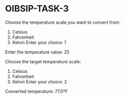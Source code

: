 # OIBSIP-TASK-3

Choose the temperature scale you want to convert from:
1. Celsius
2. Fahrenheit
3. Kelvin
Enter your choice: 1

Enter the temperature value: 25

Choose the target temperature scale:
1. Celsius
2. Fahrenheit
3. Kelvin
Enter your choice: 2

Converted temperature: 77.0°F
